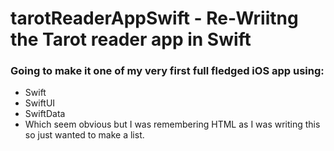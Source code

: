 # tarotReaderAppSwift - Re-Wriitng the Tarot reader app in Swift

<h3>Going to make it one of my very first full fledged iOS app using:</h3>
<ul>
  <li>Swift</li>
  <li>SwiftUI</li>
  <li>SwiftData</li>
  <li>Which seem obvious but I was remembering HTML as I was writing this so just wanted to make a list.</li>
</ul>
